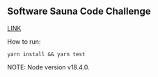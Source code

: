 ## Software Sauna Code Challenge

[LINK](https://github.com/softwaresauna/code-challenge)

How to run:
```
yarn install && yarn test
```

NOTE: Node version v18.4.0.